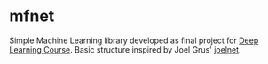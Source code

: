 # mfnet

Simple Machine Learning library developed as final project for [Deep Learning Course](https://fisica-sc.campusnet.unito.it/do/storicocorsi.pl/Show?_id=curx_2324). Basic structure inspired by Joel Grus' [joelnet](https://github.com/joelgrus/joelnet).
